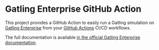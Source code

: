 # Gatling Enterprise GitHub Action

This project provides a GitHub Action to easily run a Gatling simulation on [Gatling Enterprise](https://gatling.io/enterprise/) from your [GitHub Actions](https://github.com/features/actions) CI/CD workflows.

The full documentation is available [in the official Gatling Enterprise documentation](https://gatling.io/docs/enterprise/cloud/reference/plugins/github_actions/).
